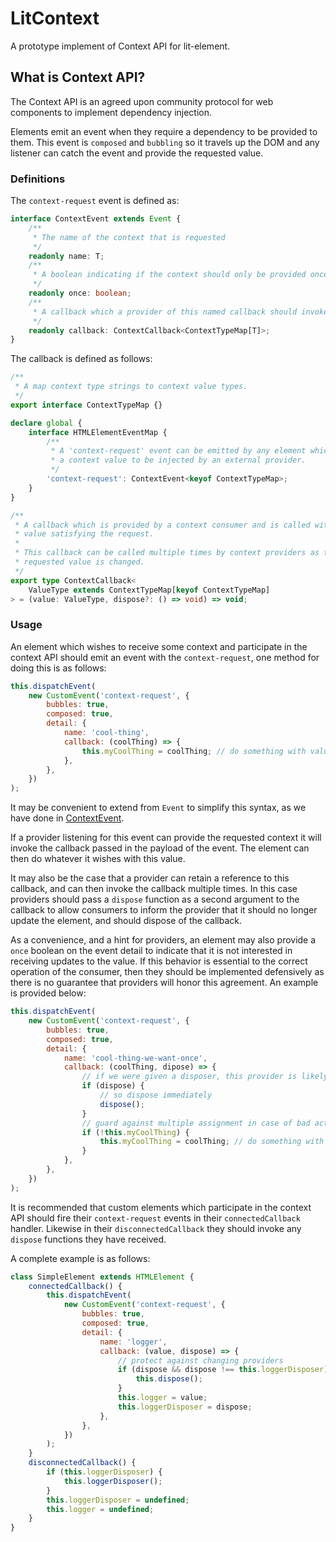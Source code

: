 # LitContext

A prototype implement of Context API for lit-element.

## What is Context API?

The Context API is an agreed upon community protocol for web components to implement dependency injection.

Elements emit an event when they require a dependency to be provided to them. This event is `composed` and `bubbling` so it travels up the DOM and any listener can catch the event and provide the requested value.

### Definitions

The `context-request` event is defined as:

```typescript
interface ContextEvent extends Event {
    /**
     * The name of the context that is requested
     */
    readonly name: T;
    /**
     * A boolean indicating if the context should only be provided once.
     */
    readonly once: boolean;
    /**
     * A callback which a provider of this named callback should invoke.
     */
    readonly callback: ContextCallback<ContextTypeMap[T]>;
}
```

The callback is defined as follows:

```typescript
/**
 * A map context type strings to context value types.
 */
export interface ContextTypeMap {}

declare global {
    interface HTMLElementEventMap {
        /**
         * A 'context-request' event can be emitted by any element which desires
         * a context value to be injected by an external provider.
         */
        'context-request': ContextEvent<keyof ContextTypeMap>;
    }
}

/**
 * A callback which is provided by a context consumer and is called with the
 * value satisfying the request.
 *
 * This callback can be called multiple times by context providers as the
 * requested value is changed.
 */
export type ContextCallback<
    ValueType extends ContextTypeMap[keyof ContextTypeMap]
> = (value: ValueType, dispose?: () => void) => void;
```

### Usage

An element which wishes to receive some context and participate in the context API should emit an event with the `context-request`, one method for doing this is as follows:

```javascript
this.dispatchEvent(
    new CustomEvent('context-request', {
        bubbles: true,
        composed: true,
        detail: {
            name: 'cool-thing',
            callback: (coolThing) => {
                this.myCoolThing = coolThing; // do something with value
            },
        },
    })
);
```

It may be convenient to extend from `Event` to simplify this syntax, as we have done in [ContextEvent](./src/lib/context-event.ts).

If a provider listening for this event can provide the requested context it will invoke the callback passed in the payload of the event. The element can then do whatever it wishes with this value.

It may also be the case that a provider can retain a reference to this callback, and can then invoke the callback multiple times. In this case providers should pass a `dispose` function as a second argument to the callback to allow consumers to inform the provider that it should no longer update the element, and should dispose of the callback.

As a convenience, and a hint for providers, an element may also provide a `once` boolean on the event detail to indicate that it is not interested in receiving updates to the value. If this behavior is essential to the correct operation of the consumer, then they should be implemented defensively as there is no guarantee that providers will honor this agreement. An example is provided below:

```javascript
this.dispatchEvent(
    new CustomEvent('context-request', {
        bubbles: true,
        composed: true,
        detail: {
            name: 'cool-thing-we-want-once',
            callback: (coolThing, dipose) => {
                // if we were given a disposer, this provider is likely to send us updates
                if (dispose) {
                    // so dispose immediately
                    dispose();
                }
                // guard against multiple assignment in case of bad actor providersU
                if (!this.myCoolThing) {
                    this.myCoolThing = coolThing; // do something with value
                }
            },
        },
    })
);
```

It is recommended that custom elements which participate in the context API should fire their `context-request` events in their `connectedCallback` handler. Likewise in their `disconnectedCallback` they should invoke any `dispose` functions they have received.

A complete example is as follows:

```javascript
class SimpleElement extends HTMLElement {
    connectedCallback() {
        this.dispatchEvent(
            new CustomEvent('context-request', {
                bubbles: true,
                composed: true,
                detail: {
                    name: 'logger',
                    callback: (value, dispose) => {
                        // protect against changing providers
                        if (dispose && dispose !== this.loggerDisposer) {
                            this.dispose();
                        }
                        this.logger = value;
                        this.loggerDisposer = dispose;
                    },
                },
            })
        );
    }
    disconnectedCallback() {
        if (this.loggerDisposer) {
            this.loggerDisposer();
        }
        this.loggerDisposer = undefined;
        this.logger = undefined;
    }
}
```
